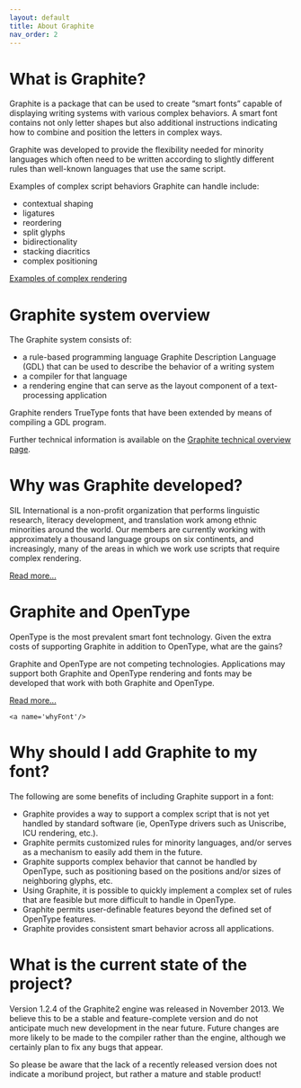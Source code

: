 ```yaml
---
layout: default
title: About Graphite
nav_order: 2
---
```


# What is Graphite?

Graphite is a package that can be used to create “smart fonts” capable of displaying writing systems with various complex behaviors. A smart font contains not only letter shapes but also additional instructions indicating how to combine and position the letters in complex ways.

Graphite was developed to provide the flexibility needed for minority languages which often need to be written according to slightly different rules than well-known languages that use the same script.

Examples of complex script behaviors Graphite can handle include:

* contextual shaping
* ligatures
* reordering
* split glyphs
* bidirectionality
* stacking diacritics
* complex positioning

[Examples of complex rendering](https://scriptsource.org/cms/scripts/page.php?item_id=entry_detail&uid=lu6terdg9u)

# Graphite system overview

The Graphite system consists of:

* a rule-based programming language Graphite Description Language (GDL) that can be used to describe the behavior of a writing system
* a compiler for that language
* a rendering engine that can serve as the layout component of a text-processing application

Graphite renders TrueType fonts that have been extended by means of compiling a GDL program.

Further technical information is available on the [Graphite technical overview page](graphite_techAbout).

# Why was Graphite developed?

SIL International is a non-profit organization that performs linguistic research, literacy development, and translation work among ethnic minorities around the world. Our members are currently working with approximately a thousand language groups on six continents, and increasingly, many of the areas in which we work use scripts that require complex rendering.

[Read more...](graphite_aboutWhy)

# Graphite and OpenType

OpenType is the most prevalent smart font technology. Given the extra costs of supporting Graphite in addition to OpenType, what are the gains?

Graphite and OpenType are not competing technologies. Applications may support both Graphite and OpenType rendering and fonts may be developed that work with both Graphite and OpenType.

[Read more...](graphite_aboutOT)

`<a name='whyFont'/>`

# Why should I add Graphite to my font?

The following are some benefits of including Graphite support in a font:

* Graphite provides a way to support a complex script that is not yet handled by standard software (ie, OpenType drivers such as Uniscribe, ICU rendering, etc.).
* Graphite permits customized rules for minority languages, and/or serves as a mechanism to easily add them in the future.
* Graphite supports complex behavior that cannot be handled by OpenType, such as positioning based on the positions and/or sizes of neighboring glyphs, etc.
* Using Graphite, it is possible to quickly implement a complex set of rules that are feasible but more difficult to handle in OpenType.
* Graphite permits user-definable features beyond the defined set of OpenType features.
* Graphite provides consistent smart behavior across all applications.

# What is the current state of the project?

Version 1.2.4 of the Graphite2 engine was released in November 2013. We believe this to be a stable and feature-complete version and do not anticipate much new development in the near future. Future changes are more likely to be made to the compiler rather than the engine, although we certainly plan to fix any bugs that appear.

So please be aware that the lack of a recently released version does not indicate a moribund project, but rather a mature and stable product!